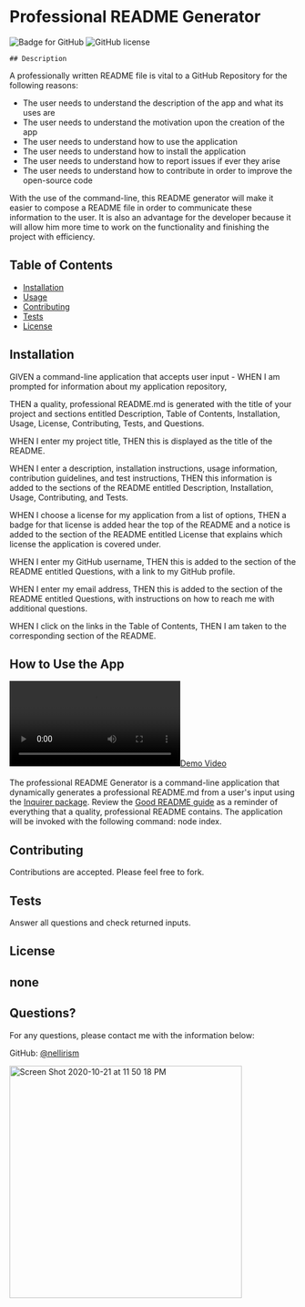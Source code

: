 # Professional README Generator
  ![Badge for GitHub](https://img.shields.io/github/languages/top/nellirism/profreadme?style=flat&logo=appveyor) 
  ![GitHub license](https://img.shields.io/badge/license-${userResponses.license}-blue.svg)
  
    ## Description 
  
  A professionally written README file is vital to a GitHub Repository for the following reasons:
  - The user needs to understand the description of the app and what its uses are
  - The user needs to understand the motivation upon the creation of the app
  - The user needs to understand how to use the application
  - The user needs to understand how to install the application
  - The user needs to understand how to report issues if ever they arise
  - The user needs to understand how to contribute in order to improve the  
  open-source code

  With the use of the command-line, this README generator will make it easier to compose a README file in order to communicate these information to the user. It is also an advantage for the developer because it will allow him more time to work on the functionality and finishing the project with efficiency. 

  ## Table of Contents
  * [Installation](#installation)
  * [Usage](#usage)
  * [Contributing](#contributing)
  * [Tests](#tests)
  * [License](#license)
  
  ## Installation
  
  GIVEN a command-line application that accepts user input - WHEN I am prompted for information about my application repository, 
  
  THEN a quality, professional README.md is generated with the title of your project and sections entitled Description, Table of Contents, Installation, Usage, License, Contributing, Tests, and Questions. 
  
  WHEN I enter my project title, 
  THEN this is displayed as the title of the README. 
  
  WHEN I enter a description, installation instructions, usage information, contribution guidelines, and test instructions, 
  THEN this information is added to the sections of the README entitled Description, Installation, Usage, Contributing, and Tests. 
  
  WHEN I choose a license for my application from a list of options, 
  THEN a badge for that license is added hear the top of the README and a notice is added to the section of the README entitled License that explains which license the application is covered under. 
  
  WHEN I enter my GitHub username, 
  THEN this is added to the section of the README entitled Questions, with a link to my GitHub profile. 
  
  WHEN I enter my email address, 
  THEN this is added to the section of the README entitled Questions, with instructions on how to reach me with additional questions. 
  
  WHEN I click on the links in the Table of Contents, 
  THEN I am taken to the corresponding section of the README.
  
  ## How to Use the App 
  
  [![Demo Video](profreadme.mp4)](https://drive.google.com/file/d/1l2StwO_KAGhP7WGbb6CVW9Cs-lNTaZAJ/view?usp=sharing "Click me and see what I can do!")<br><br>
  The professional README Generator is a command-line application that dynamically generates a professional README.md from a user's input using the [Inquirer package](https://www.npmjs.com/package/inquirer). Review the [Good README guide](../../01-HTML-Git-CSS/04-Important/Good-README-Guide/README.md) as a reminder of everything that a quality, professional README contains. The application will be invoked with the following command: node index.
  
  ## Contributing
    
  Contributions are accepted. Please feel free to fork. 
  
  ## Tests
    
  Answer all questions and check returned inputs.
  
  ## License

  none
  ---
  
  ## Questions?
  
  For any questions, please contact me with the information below:
 
  GitHub: [@nellirism](https://api.github.com/users/nellirism)

  <img width="408" alt="Screen Shot 2020-10-21 at 11 50 18 PM" src="https://user-images.githubusercontent.com/71202250/119280708-6c13ab80-bbe7-11eb-94ac-a99e2bb5476f.JPG">
  
